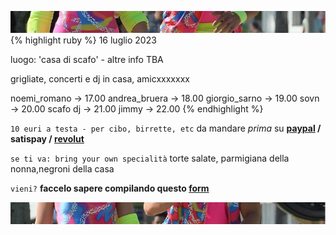 ![amo noi](top.jpg)
{% highlight ruby %} 16 luglio 2023

luogo: 'casa di scafo' - altre info TBA

grigliate, concerti e dj in casa, amicxxxxxxx

noemi_romano -> 17.00
andrea_bruera -> 18.00
giorgio_sarno -> 19.00
sovn -> 20.00
scafo dj -> 21.00
jimmy -> 22.00
{% endhighlight %}

`10 euri a testa - per cibo, birrette, etc` da mandare *prima* su **[paypal](https://www.paypal.me/Scafesi) / satispay / [revolut](https://revolut.me/clodpheasant)**

`se ti va: bring your own specialità` torte salate, parmigiana della nonna,negroni della casa

`vieni?` **faccelo sapere compilando questo [form](https://forms.gle/JuHwHhs9XsiqurCD9)** 

![amo noi](below.jpg)
